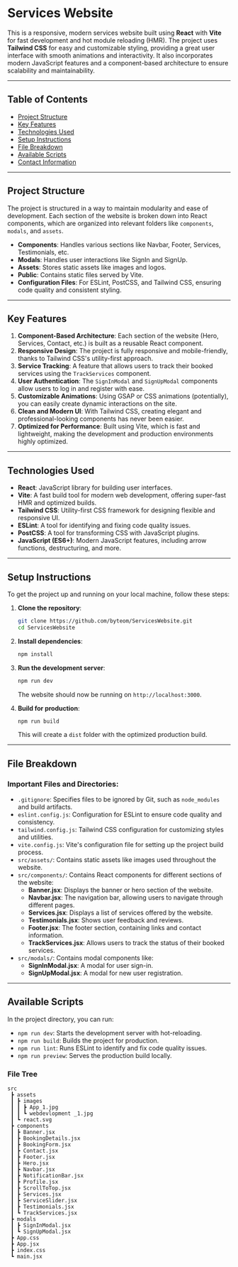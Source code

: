  

# **Services Website**

This is a responsive, modern services website built using **React** with **Vite** for fast development and hot module reloading (HMR). The project uses **Tailwind CSS** for easy and customizable styling, providing a great user interface with smooth animations and interactivity. It also incorporates modern JavaScript features and a component-based architecture to ensure scalability and maintainability.

---

## **Table of Contents**
- [Project Structure](#project-structure)
- [Key Features](#key-features)
- [Technologies Used](#technologies-used)
- [Setup Instructions](#setup-instructions)
- [File Breakdown](#file-breakdown)
- [Available Scripts](#available-scripts)
- [Contact Information](#contact-information)

---

## **Project Structure**

The project is structured in a way to maintain modularity and ease of development. Each section of the website is broken down into React components, which are organized into relevant folders like `components`, `modals`, and `assets`.

- **Components**: Handles various sections like Navbar, Footer, Services, Testimonials, etc.
- **Modals**: Handles user interactions like SignIn and SignUp.
- **Assets**: Stores static assets like images and logos.
- **Public**: Contains static files served by Vite.
- **Configuration Files**: For ESLint, PostCSS, and Tailwind CSS, ensuring code quality and consistent styling.

---

## **Key Features**

1. **Component-Based Architecture**: Each section of the website (Hero, Services, Contact, etc.) is built as a reusable React component.
2. **Responsive Design**: The project is fully responsive and mobile-friendly, thanks to Tailwind CSS's utility-first approach.
3. **Service Tracking**: A feature that allows users to track their booked services using the `TrackServices` component.
4. **User Authentication**: The `SignInModal` and `SignUpModal` components allow users to log in and register with ease.
5. **Customizable Animations**: Using GSAP or CSS animations (potentially), you can easily create dynamic interactions on the site.
6. **Clean and Modern UI**: With Tailwind CSS, creating elegant and professional-looking components has never been easier.
7. **Optimized for Performance**: Built using Vite, which is fast and lightweight, making the development and production environments highly optimized.

---

## **Technologies Used**

- **React**: JavaScript library for building user interfaces.
- **Vite**: A fast build tool for modern web development, offering super-fast HMR and optimized builds.
- **Tailwind CSS**: Utility-first CSS framework for designing flexible and responsive UI.
- **ESLint**: A tool for identifying and fixing code quality issues.
- **PostCSS**: A tool for transforming CSS with JavaScript plugins.
- **JavaScript (ES6+)**: Modern JavaScript features, including arrow functions, destructuring, and more.

---

## **Setup Instructions**

To get the project up and running on your local machine, follow these steps:

1. **Clone the repository**:
   ```bash
   git clone https://github.com/byteom/ServicesWebsite.git
   cd ServicesWebsite
   ```

2. **Install dependencies**:
   ```bash
   npm install
   ```

3. **Run the development server**:
   ```bash
   npm run dev
   ```

   The website should now be running on `http://localhost:3000`.

4. **Build for production**:
   ```bash
   npm run build
   ```

   This will create a `dist` folder with the optimized production build.

---

## **File Breakdown**

### **Important Files and Directories**:

- `.gitignore`: Specifies files to be ignored by Git, such as `node_modules` and build artifacts.
- `eslint.config.js`: Configuration for ESLint to ensure code quality and consistency.
- `tailwind.config.js`: Tailwind CSS configuration for customizing styles and utilities.
- `vite.config.js`: Vite's configuration file for setting up the project build process.
- `src/assets/`: Contains static assets like images used throughout the website.
- `src/components/`: Contains React components for different sections of the website:
  - **Banner.jsx**: Displays the banner or hero section of the website.
  - **Navbar.jsx**: The navigation bar, allowing users to navigate through different pages.
  - **Services.jsx**: Displays a list of services offered by the website.
  - **Testimonials.jsx**: Shows user feedback and reviews.
  - **Footer.jsx**: The footer section, containing links and contact information.
  - **TrackServices.jsx**: Allows users to track the status of their booked services.
- `src/modals/`: Contains modal components like:
  - **SignInModal.jsx**: A modal for user sign-in.
  - **SignUpModal.jsx**: A modal for new user registration.
  
---

## **Available Scripts**

In the project directory, you can run:

- `npm run dev`: Starts the development server with hot-reloading.
- `npm run build`: Builds the project for production.
- `npm run lint`: Runs ESLint to identify and fix code quality issues.
- `npm run preview`: Serves the production build locally.
 

### **File Tree**

```
src
 ┣ assets
 ┃ ┣ images
 ┃ ┃ ┣ App_1.jpg
 ┃ ┃ ┗ webdevlopment _1.jpg
 ┃ ┗ react.svg
 ┣ components
 ┃ ┣ Banner.jsx
 ┃ ┣ BookingDetails.jsx
 ┃ ┣ BookingForm.jsx
 ┃ ┣ Contact.jsx
 ┃ ┣ Footer.jsx
 ┃ ┣ Hero.jsx
 ┃ ┣ Navbar.jsx
 ┃ ┣ NotificationBar.jsx
 ┃ ┣ Profile.jsx
 ┃ ┣ ScrollToTop.jsx
 ┃ ┣ Services.jsx
 ┃ ┣ ServiceSlider.jsx
 ┃ ┣ Testimonials.jsx
 ┃ ┗ TrackServices.jsx
 ┣ modals
 ┃ ┣ SignInModal.jsx
 ┃ ┗ SignUpModal.jsx
 ┣ App.css
 ┣ App.jsx
 ┣ index.css
 ┗ main.jsx
```
